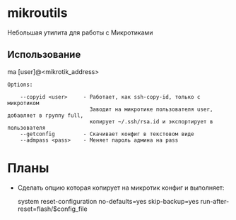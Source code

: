 # mikroutils

Небольшая утилита для работы с Микротиками

## Использование

ma <options> [user]@<mikrotik_address>


	Options:

		--copyid <user>     - Работает, как ssh-copy-id, только с микротиком
		                      Заводит на микротике пользователя user, добавляет в группу full,
		                      копирует ~/.ssh/rsa.id и экспортирует в пользователя
		--getconfig         - Скачивает конфиг в текстовом виде
		--admpass <pass>    - Меняет пароль админа на pass


# Планы

 - Сделать опцию которая копирует на микротик конфиг и выполняет:
 
   system reset-configuration no-defaults=yes skip-backup=yes run-after-reset=flash/$config_file

